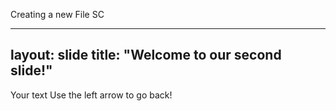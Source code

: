 Creating a new File
SC

---
layout: slide
title: "Welcome to our second slide!"
---
Your text
Use the left arrow to go back!
